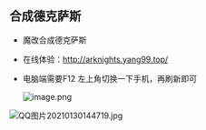 ## 合成德克萨斯
- 魔改合成德克萨斯

- 在线体验：http://arknights.yang99.top/

- 电脑端需要F12 左上角切换一下手机，再刷新即可

  ![image.png](https://i.loli.net/2021/01/29/6ClmjSMfNKrPkxV.png)

  
  
  
  

![QQ图片20210130144719.jpg](https://i.loli.net/2021/01/30/R7lYDTX8Uo9mOS2.jpg)